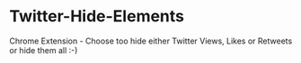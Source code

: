 # Twitter-Hide-Elements
Chrome Extension - Choose too hide either Twitter Views, Likes or Retweets or hide them all :-)
